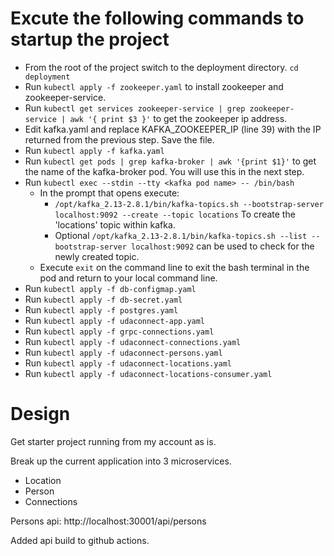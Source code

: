 # Excute the following commands to startup the project

- From the root of the project switch to the deployment directory. `cd deployment`
- Run `kubectl apply -f zookeeper.yaml` to install zookeeper and zookeeper-service.
- Run `kubectl get services zookeeper-service | grep zookeeper-service | awk '{ print $3 }'` to get the zookeeper ip address.
- Edit kafka.yaml and replace KAFKA_ZOOKEEPER_IP (line 39) with the IP returned from the previous step. Save the file.
- Run `kubectl apply -f kafka.yaml`
- Run `kubectl get pods | grep kafka-broker | awk '{print $1}'` to get the name of the kafka-broker pod. You will use this in the next step.
- Run `kubectl exec --stdin --tty <kafka pod name> -- /bin/bash`
  - In the prompt that opens execute:
     - `/opt/kafka_2.13-2.8.1/bin/kafka-topics.sh --bootstrap-server localhost:9092 --create --topic locations` To create the 'locations' topic within kafka.
     - Optional `/opt/kafka_2.13-2.8.1/bin/kafka-topics.sh --list --bootstrap-server localhost:9092` can be used to check for the newly created topic.
  - Execute `exit` on the command line to exit the bash terminal in the pod and return to your local command line.
- Run `kubectl apply -f db-configmap.yaml`
- Run `kubectl apply -f db-secret.yaml`
- Run `kubectl apply -f postgres.yaml`
- Run `kubectl apply -f udaconnect-app.yaml`
- Run `kubectl apply -f grpc-connections.yaml`
- Run `kubectl apply -f udaconnect-connections.yaml`
- Run `kubectl apply -f udaconnect-persons.yaml`
- Run `kubectl apply -f udaconnect-locations.yaml`
- Run `kubectl apply -f udaconnect-locations-consumer.yaml`

# Design

Get starter project running from my account as is.

Break up the current application into 3 microservices.

- Location
- Person
- Connections

Persons api: http://localhost:30001/api/persons

Added api build to github actions.

